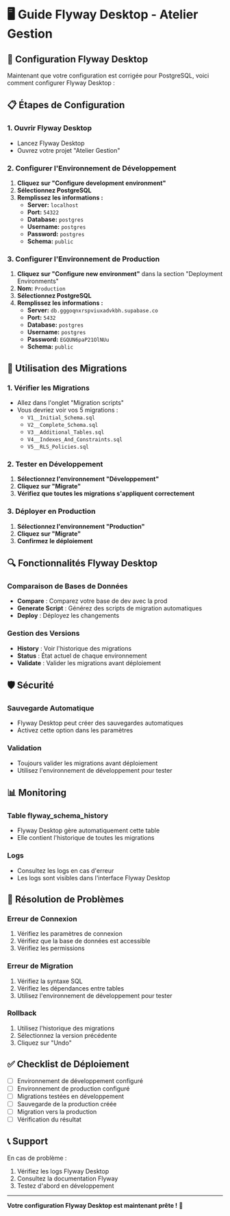 # 🖥️ Guide Flyway Desktop - Atelier Gestion

## 🎯 Configuration Flyway Desktop

Maintenant que votre configuration est corrigée pour PostgreSQL, voici comment configurer Flyway Desktop :

## 📋 Étapes de Configuration

### 1. Ouvrir Flyway Desktop
- Lancez Flyway Desktop
- Ouvrez votre projet "Atelier Gestion"

### 2. Configurer l'Environnement de Développement

1. **Cliquez sur "Configure development environment"**
2. **Sélectionnez PostgreSQL**
3. **Remplissez les informations :**
   - **Server:** `localhost`
   - **Port:** `54322`
   - **Database:** `postgres`
   - **Username:** `postgres`
   - **Password:** `postgres`
   - **Schema:** `public`

### 3. Configurer l'Environnement de Production

1. **Cliquez sur "Configure new environment"** dans la section "Deployment Environments"
2. **Nom:** `Production`
3. **Sélectionnez PostgreSQL**
4. **Remplissez les informations :**
   - **Server:** `db.gggoqnxrspviuxadvkbh.supabase.co`
   - **Port:** `5432`
   - **Database:** `postgres`
   - **Username:** `postgres`
   - **Password:** `EGQUN6paP21OlNUu`
   - **Schema:** `public`

## 🚀 Utilisation des Migrations

### 1. Vérifier les Migrations
- Allez dans l'onglet "Migration scripts"
- Vous devriez voir vos 5 migrations :
  - `V1__Initial_Schema.sql`
  - `V2__Complete_Schema.sql`
  - `V3__Additional_Tables.sql`
  - `V4__Indexes_And_Constraints.sql`
  - `V5__RLS_Policies.sql`

### 2. Tester en Développement
1. **Sélectionnez l'environnement "Développement"**
2. **Cliquez sur "Migrate"**
3. **Vérifiez que toutes les migrations s'appliquent correctement**

### 3. Déployer en Production
1. **Sélectionnez l'environnement "Production"**
2. **Cliquez sur "Migrate"**
3. **Confirmez le déploiement**

## 🔍 Fonctionnalités Flyway Desktop

### Comparaison de Bases de Données
- **Compare** : Comparez votre base de dev avec la prod
- **Generate Script** : Générez des scripts de migration automatiques
- **Deploy** : Déployez les changements

### Gestion des Versions
- **History** : Voir l'historique des migrations
- **Status** : État actuel de chaque environnement
- **Validate** : Valider les migrations avant déploiement

## 🛡️ Sécurité

### Sauvegarde Automatique
- Flyway Desktop peut créer des sauvegardes automatiques
- Activez cette option dans les paramètres

### Validation
- Toujours valider les migrations avant déploiement
- Utilisez l'environnement de développement pour tester

## 📊 Monitoring

### Table flyway_schema_history
- Flyway Desktop gère automatiquement cette table
- Elle contient l'historique de toutes les migrations

### Logs
- Consultez les logs en cas d'erreur
- Les logs sont visibles dans l'interface Flyway Desktop

## 🚨 Résolution de Problèmes

### Erreur de Connexion
1. Vérifiez les paramètres de connexion
2. Vérifiez que la base de données est accessible
3. Vérifiez les permissions

### Erreur de Migration
1. Vérifiez la syntaxe SQL
2. Vérifiez les dépendances entre tables
3. Utilisez l'environnement de développement pour tester

### Rollback
1. Utilisez l'historique des migrations
2. Sélectionnez la version précédente
3. Cliquez sur "Undo"

## ✅ Checklist de Déploiement

- [ ] Environnement de développement configuré
- [ ] Environnement de production configuré
- [ ] Migrations testées en développement
- [ ] Sauvegarde de la production créée
- [ ] Migration vers la production
- [ ] Vérification du résultat

## 📞 Support

En cas de problème :
1. Vérifiez les logs Flyway Desktop
2. Consultez la documentation Flyway
3. Testez d'abord en développement

---

**Votre configuration Flyway Desktop est maintenant prête !** 🎉
